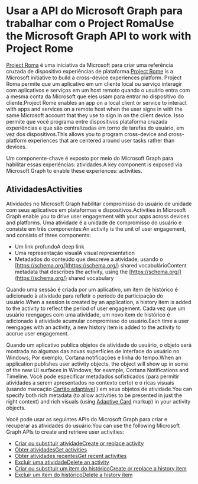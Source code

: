 # <a name="use-the-microsoft-graph-api-to-work-with-project-rome"></a><span data-ttu-id="4c475-101">Usar a API do Microsoft Graph para trabalhar com o Project Roma</span><span class="sxs-lookup"><span data-stu-id="4c475-101">Use the Microsoft Graph API to work with Project Rome</span></span>

<span data-ttu-id="4c475-102">[Project Roma](https://developer.microsoft.com/en-us/windows/project-rome) é uma iniciativa da Microsoft para criar uma referência cruzada de dispositivo experiências de plataforma.</span><span class="sxs-lookup"><span data-stu-id="4c475-102">[Project Rome](https://developer.microsoft.com/en-us/windows/project-rome) is a Microsoft initiative to build a cross-device experiences platform.</span></span> <span data-ttu-id="4c475-103">Project Roma permite que um aplicativo em um cliente local ou serviço interagir com aplicativos e serviços em um host remoto quando o usuário entra com a mesma conta da Microsoft que eles usam para entrar no dispositivo do cliente.</span><span class="sxs-lookup"><span data-stu-id="4c475-103">Project Rome enables an app on a local client or service to interact with apps and services on a remote host when the user signs in with the same Microsoft account that they use to sign in on the client device.</span></span> <span data-ttu-id="4c475-104">Isso permite que você programa entre dispositivos plataforma cruzada experiências e que são centralizadas em torno de tarefas do usuário, em vez dos dispositivos.</span><span class="sxs-lookup"><span data-stu-id="4c475-104">This allows you to program cross-device and cross-platform experiences that are centered around user tasks rather than devices.</span></span>

<span data-ttu-id="4c475-105">Um componente-chave é exposto por meio do Microsoft Graph para habilitar essas experiências: atividades.</span><span class="sxs-lookup"><span data-stu-id="4c475-105">A key component is exposed via Microsoft Graph to enable these experiences: activities.</span></span>

## <a name="activities"></a><span data-ttu-id="4c475-106">Atividades</span><span class="sxs-lookup"><span data-stu-id="4c475-106">Activities</span></span>

<span data-ttu-id="4c475-107">Atividades no Microsoft Graph habilitar compromisso do usuário de unidade com seus aplicativos em plataformas e dispositivos.</span><span class="sxs-lookup"><span data-stu-id="4c475-107">Activities in Microsoft Graph enable you to drive user engagement with your apps across devices and platforms.</span></span> <span data-ttu-id="4c475-108">Uma atividade é a unidade de compromisso do usuário e consiste em três componentes:</span><span class="sxs-lookup"><span data-stu-id="4c475-108">An activity is the unit of user engagement, and consists of three components:</span></span>

- <span data-ttu-id="4c475-109">Um link profundo</span><span class="sxs-lookup"><span data-stu-id="4c475-109">A deep link</span></span>
- <span data-ttu-id="4c475-110">Uma representação visual</span><span class="sxs-lookup"><span data-stu-id="4c475-110">A visual representation</span></span>
- <span data-ttu-id="4c475-111">Metadados do conteúdo que descreve a atividade, usando o [https://schema.org/](https://schema.org/) shared vocabulário</span><span class="sxs-lookup"><span data-stu-id="4c475-111">Content metadata that describes the activity, using the [https://schema.org/](https://schema.org/) shared vocabulary</span></span>

<span data-ttu-id="4c475-112">Quando uma sessão é criada por um aplicativo, um item de histórico é adicionado à atividade para refletir o período de participação do usuário.</span><span class="sxs-lookup"><span data-stu-id="4c475-112">When a session is created by an application, a history item is added to the activity to reflect the period of user engagement.</span></span> <span data-ttu-id="4c475-113">Cada vez que um usuário reengages com uma atividade, um novo item de histórico é adicionado à atividade acumular compromisso do usuário.</span><span class="sxs-lookup"><span data-stu-id="4c475-113">Each time a user reengages with an activity, a new history item is added to the activity to accrue user engagement.</span></span>

<span data-ttu-id="4c475-114">Quando um aplicativo publica objetos de atividade do usuário, o objeto será mostrada no algumas das novas superfícies de interface do usuário no Windows; Por exemplo, Cortana notificações e linha do tempo.</span><span class="sxs-lookup"><span data-stu-id="4c475-114">When an application publishes user activity objects, the object will show up in some of the new UI surfaces in Windows; for example, Cortana Notifications and Timeline.</span></span> <span data-ttu-id="4c475-115">Você pode especificar metadados sofisticados (para permitir atividades a serem apresentados no contexto certo) e o ricas visuais (usando marcação [Cartão adaptável](https://adaptivecards.io/) ) em seus objetos de atividade.</span><span class="sxs-lookup"><span data-stu-id="4c475-115">You can specify both rich metadata (to allow activities to be presented in just the right context) and rich visuals (using [Adaptive Card](https://adaptivecards.io/) markup) in your activity objects.</span></span>

<span data-ttu-id="4c475-116">Você pode usar as seguintes APIs do Microsoft Graph para criar e recuperar as atividades do usuário:</span><span class="sxs-lookup"><span data-stu-id="4c475-116">You can use the following Microsoft Graph APIs to create and retrieve user activities:</span></span>

- [<span data-ttu-id="4c475-117">Criar ou substituir atividade</span><span class="sxs-lookup"><span data-stu-id="4c475-117">Create or replace activity</span></span>](../api/projectrome_put_activity.md)
- [<span data-ttu-id="4c475-118">Obter atividades</span><span class="sxs-lookup"><span data-stu-id="4c475-118">Get activities</span></span>](../api/projectrome_get_activities.md)
- [<span data-ttu-id="4c475-119">Obter atividades recentes</span><span class="sxs-lookup"><span data-stu-id="4c475-119">Get recent activities</span></span>](../api/projectrome_get_recent_activities.md)
- [<span data-ttu-id="4c475-120">Excluir uma atividade</span><span class="sxs-lookup"><span data-stu-id="4c475-120">Delete an activity</span></span>](../api/projectrome_delete_activity.md)
- [<span data-ttu-id="4c475-121">Criar ou substituir um item do histórico</span><span class="sxs-lookup"><span data-stu-id="4c475-121">Create or replace a history item</span></span>](../api/projectrome_put_historyitem.md)
- [<span data-ttu-id="4c475-122">Excluir um item do histórico</span><span class="sxs-lookup"><span data-stu-id="4c475-122">Delete a history item</span></span>](../api/projectrome_delete_historyitem.md)

